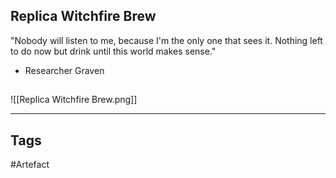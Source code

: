 ## Replica Witchfire Brew
"Nobody will listen to me, because I'm the only one that sees it. Nothing left to do now but drink until this world makes sense."
- Researcher Graven
## 
![[Replica Witchfire Brew.png]]

---
## Tags
#Artefact